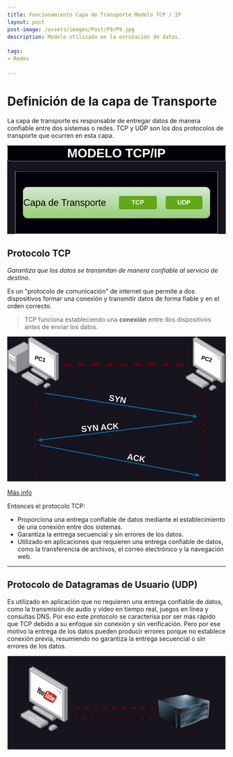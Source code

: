 ```yaml
---
title: Funcionamiento Capa de Transporte Modelo TCP / IP
layout: post
post-image: /assets/images/Post/P9/P9.jpg	
description: Modelo utilizado en la enrutación de datos.

tags:
- Redes

---
```


# Definición de la capa de Transporte

La capa de transporte es responsable de entregar datos de manera confiable entre dos sistemas o redes. TCP y UDP son los dos protocolos de transporte que ocurren en esta capa.

![P8F](/assets/images/Post/P9/P9i1.jpg)

## Protocolo TCP

_Garantiza que los datos se transmitan de manera confiable al servicio de destino._

Es un "protocolo de comunicación" de internet que permite a dos dispositivos formar una conexión y transmitir datos de forma fiable y en el orden correcto.

>TCP funciona estableciendo una **conexión** entre dos dispositivos antes de enviar los datos.

![Padd](/assets/images/Post/P9/Padd.jpg)

[Más info](https://chispudo.github.io/blog/TCP-IP)

Entonces el protocolo TCP:

- Proporciona una entrega confiable de datos mediante el establecimiento de una conexión entre dos sistemas.
- Garantiza la entrega secuencial y sin errores de los datos.
- Utilizado en aplicaciones que requieren una entrega confiable de datos, como la transferencia de archivos, el correo electrónico y la navegación web.

---

## Protocolo de Datagramas de Usuario (UDP)

Es utilizado en aplicación que no requieren una entrega confiable de datos, como la transmisión de audio y video en tiempo real, juegos en línea y consultas DNS.
Por eso este protocolo se caracterisa por ser más rápido que TCP debido a su enfoque sin conexión y sin verificación. Pero por ese motivo la entrega de los datos pueden producir errores porque no establece conexión previa, resumiendo no garantiza la entrega secuencial o sin errores de los datos.

![Padd](/assets/images/Post/P9/P9i2.jpg)


